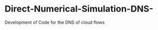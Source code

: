 Direct-Numerical-Simulation-DNS-
================================

Development of Code for the DNS of cloud flows
